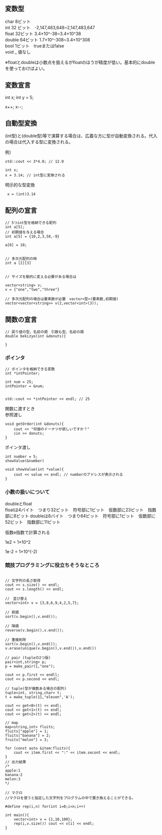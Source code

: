 ## 変数型
char 8ビット  
int  32 ビット　-2,147,483,648~2,147,483,647  
float 32ビット  3.4×10^-38~3.4×10^38  
double 64ビット 1.7×10^-308~3.4×10^308  
bool   1ビット　trueまたはfalse  
void  _        値なし  

※floatとdoubleは小数点を扱えるがfloatのほうが精度が低い。基本的にdoubleを使っておけばよい。  


## 変数宣言
int x;
int y = 5;

<!-- インクリメント,デクリメント -->
x++;
x--;

## 自動型変換
(int型)と(double型)等で演算する場合は、広義な方に型が自動変換される。代入の場合は代入する型に変換される。

例）
```
std::cout << 3*4.0; // 12.0

int x;
x = 3.14; // int型に変換される
```

明示的な型変換
```
 x = (int)3.14
```  

## 配列の宣言

```
// 5つint型を格納できる配列
int a[5];
// 初期値を与える場合
int a[5] = {10,2,3,58,-9}

a[0] = 10;


// 多次元配列の時
int a [2][3]


// サイズを動的に変える必要がある場合は

vector<string> v;
v = {"one","two","three"}

// 多次元配列の場合は要素数が必要　vector<型>(要素数,初期値)
vector<vector<string>> v(2,vector<int>(3));

```

## 関数の宣言  
```
// 戻り値の型、名前の順　引数も型、名前の順
double bekizyo(int &donuts){

}
```


### ポインタ
```
// ポインタを格納できる変数
int *intPointer;

int num = 25;
intPointer = &num;


std::cout << *intPointer << endl; // 25

```

関数に渡すとき  
参照渡し
```
void getOrder(int &donuts){
    cout << "何個のドーナツが欲しいですか？"
    cin >> donuts;
}

```  
ポインタ渡し
```
int number = 5;
showValue(&number)

void showValue(int *value){
    cout << value << endl; // numberのアドレスが表示される
}
```

### 小数の扱いについて  
doubleとfloat  
floatは4バイト　つまり32ビット　符号部に1ビット　仮数部に23ビット　指数部に8ビット
doubleは8バイト　つまり64ビット　符号部に1ビット　仮数部に52ビット　指数部に11ビット  

仮数e指数で計算される

1e2 = 1×10^2

1e-2 = 1×10^(-2)

### 競技プログラミングに役立ちそうなところ
```

// 文字列の長さ取得
cout << s.size() << endl;
cout << s.length() << endl;

//　並び替え
vector<int> v = {3,8,6,9,4,2,5,7};

// 昇順
sort(v.begin(),v.end());

// 降順
reverse(v.begin(),v.end());

// 重複削除
sort(v.begin(),v.end());
v.erase(unique(v.begin(),v.end()),v.end())

// pair (tupleの2つ版)
pair<int,string> p;
p = make_pair(1,"one");

cout << p.first << endll;
cout << p.second << endl;

// tuple(型が複数ある場合の配列)
tuple<int, string,char> t;
t = make_tuple(11,"eleven",'A');

cout << get<0>(t) << endl;
cout << get<1>(t) << endl;
cout << get<2>(t) << endl;

// map
map<string,int> fluits;
fluits["apple"] = 1;
fluits["banana"] = 2;
fruits["melon"] = 3;

for (const auto &item:fluits){
    cout << item.first << ":" << item.secont << endl;
}
// 出力結果
/* 
apple:1
banana:2
melon:3
*/

// マクロ
//マクロを使うと指定した文字列をプログラムの中で置き換えることができる。

#define rep(i,n) for(int i=0;i<n;i++)

int main(){
    vector<int> v = {1,10,100};
    rep(i,v.size()) cout << v[i] << endl;
}


```
